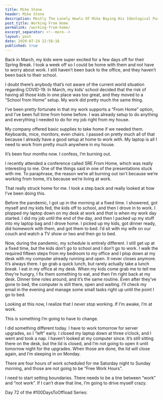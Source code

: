 ```yaml
---
title: Mike Stone
header: Mike Stone
description: Mostly The Lonely Howls Of Mike Baying His Ideological Purity At The Moon
post_title: Working From Home
permalink: /working-from-home/
excerpt_separator: <!--more-->
layout: post
date: 2020-07-24 22:58:18
published: true
---
```


Back in March, my kids were super excited for a few days off for their Spring Break. I took a week off so I could be home with them and not have to worry about work. I still haven’t been back to the office, and they haven’t been back to their school.

<!--more-->

I doubt there’s anybody that’s not aware of the current world situation regarding COVID-19. In March, my kids’ school decided that the risk of having all those kids in one place was too great, and they moved to a “School from Home” setup. My work did pretty much the same thing.

I’ve been pretty fortunate in that my work supports a “From Home” option, and I’ve been full time from home before. I was already setup to do anything and everything I needed to do for my job right from my house.

My company offered basic supplies to take home if we needed them. Keyboards, mice, monitors, even chairs. I passed on pretty much all of that because I already have a good setup at home to work with. My laptop is all I need to work from pretty much anywhere in my house.

It’s been four months now. I confess, I’m burning out. 

I recently attended a conference called SRE From Home, which was really interesting to me. One of the things said in one of the presentations stuck with me. To paraphrase, the reason we’re all burning out isn't because we’re working from home, it’s because we’re living at work.

That really struck home for me. I took a step back and really looked at how I’ve been doing this. 

Before the pandemic, I got up in the morning at a fixed time. I showered, got myself and my kids fed, the kids off to school, and then I drove in to work. I plopped my laptop down on my desk at work and *that* is when my work day started. I did my job until the end of the day, and then I packed up my stuff into my laptop bag and I drove home. I picked up my kids, got dinner ready, did homework with them, and got them to bed. I’d sit with my wife on our couch and watch a TV show or two and then go to bed.

Now, during the pandemic, my schedule is entirely different. I still get up at a fixed time, but the kids don’t go to school and I don’t go to work. I walk the required fifteen steps from my bedroom to my office and I plop down at my desk with my computer already running and open. It never closes anymore. It’s always there. I go grab a quick lunch, but rarely actually take a lunch *break*. I eat in my office at my desk. When my kids come grab me to tell me they’re hungry, I fix them something to eat, and then I’m right back at my desk. Dinner time roles around, and it’s the same routine. Even after they’ve gone to bed, the computer is still there, open and waiting. I’ll check my email in the evening and manage some small tasks right up until the point I go to bed.

Looking at this now, I realize that I *never stop* working. If I’m awake, I’m at work.

This is something I’m going to have to change. 

I did something different today. I have to work tomorrow for server upgrades, so I “left” early. I closed my laptop down at three o’clock, and I went and took a nap. I haven’t looked at my computer since. It’s still sitting there on the desk, but the lid is closed, and I’m not going to open it until tomorrow night for the upgrades. When those are done, the lid will close again, and I’m sleeping in on Monday.

There are four hours of work scheduled for me Saturday night to Sunday morning, and those are not going to be “Free Work Hours”. 

I need to start setting boundaries. There needs to be a line between “work” and “not work”. If I can’t draw that line, I’m going to drive myself crazy.

Day 72 of the #100DaysToOffload Series: